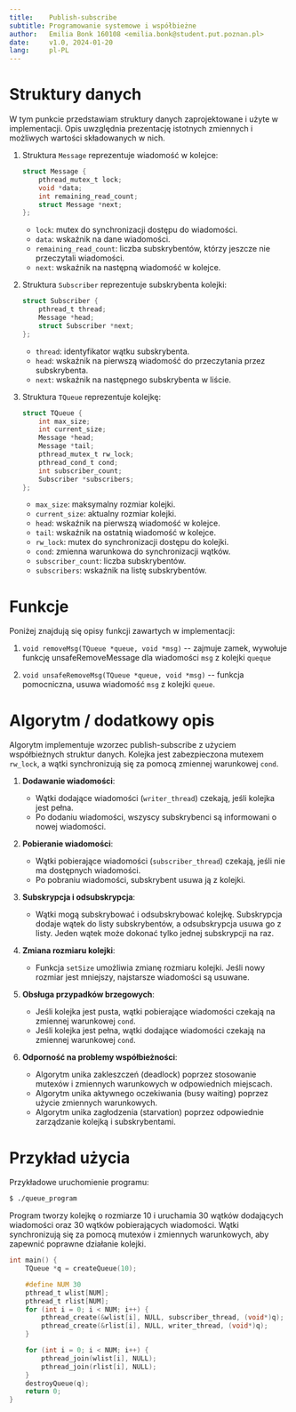 ```yaml
---
title:    Publish-subscribe
subtitle: Programowanie systemowe i współbieżne
author:   Emilia Bonk 160108 <emilia.bonk@student.put.poznan.pl>
date:     v1.0, 2024-01-20
lang:     pl-PL
---
```


# Struktury danych

W tym punkcie przedstawiam struktury danych zaprojektowane i użyte w implementacji. Opis uwzględnia prezentację istotnych zmiennych i możliwych wartości składowanych w nich.

1. Struktura `Message` reprezentuje wiadomość w kolejce:

   ```c
   struct Message {
       pthread_mutex_t lock;
       void *data;
       int remaining_read_count;
       struct Message *next;
   };
   ```

   - `lock`: mutex do synchronizacji dostępu do wiadomości.
   - `data`: wskaźnik na dane wiadomości.
   - `remaining_read_count`: liczba subskrybentów, którzy jeszcze nie przeczytali wiadomości.
   - `next`: wskaźnik na następną wiadomość w kolejce.

2. Struktura `Subscriber` reprezentuje subskrybenta kolejki:

   ```c
   struct Subscriber {
       pthread_t thread;
       Message *head;
       struct Subscriber *next;
   };
   ```

   - `thread`: identyfikator wątku subskrybenta.
   - `head`: wskaźnik na pierwszą wiadomość do przeczytania przez subskrybenta.
   - `next`: wskaźnik na następnego subskrybenta w liście.

3. Struktura `TQueue` reprezentuje kolejkę:

   ```c
   struct TQueue {
       int max_size;
       int current_size;
       Message *head;
       Message *tail;
       pthread_mutex_t rw_lock;
       pthread_cond_t cond;
       int subscriber_count;
       Subscriber *subscribers;
   };
   ```

   - `max_size`: maksymalny rozmiar kolejki.
   - `current_size`: aktualny rozmiar kolejki.
   - `head`: wskaźnik na pierwszą wiadomość w kolejce.
   - `tail`: wskaźnik na ostatnią wiadomość w kolejce.
   - `rw_lock`: mutex do synchronizacji dostępu do kolejki.
   - `cond`: zmienna warunkowa do synchronizacji wątków.
   - `subscriber_count`: liczba subskrybentów.
   - `subscribers`: wskaźnik na listę subskrybentów.

# Funkcje

Poniżej znajdują się opisy funkcji zawartych w implementacji:

1. `void removeMsg(TQueue *queue, void *msg)` -- zajmuje zamek, wywołuje funkcję unsafeRemoveMessage dla wiadomości `msg` z kolejki `queque`

2. `void unsafeRemoveMsg(TQueue *queue, void *msg)` -- funkcja pomocniczna, usuwa wiadomość `msg` z kolejki `queue`.

# Algorytm / dodatkowy opis

Algorytm implementuje wzorzec publish-subscribe z użyciem współbieżnych struktur danych. Kolejka jest zabezpieczona mutexem `rw_lock`, a wątki synchronizują się za pomocą zmiennej warunkowej `cond`.

1. **Dodawanie wiadomości**:
   - Wątki dodające wiadomości (`writer_thread`) czekają, jeśli kolejka jest pełna.
   - Po dodaniu wiadomości, wszyscy subskrybenci są informowani o nowej wiadomości.

2. **Pobieranie wiadomości**:
   - Wątki pobierające wiadomości (`subscriber_thread`) czekają, jeśli nie ma dostępnych wiadomości.
   - Po pobraniu wiadomości, subskrybent usuwa ją z kolejki.

3. **Subskrypcja i odsubskrypcja**:
   - Wątki mogą subskrybować i odsubskrybować kolejkę. Subskrypcja dodaje wątek do listy subskrybentów, a odsubskrypcja usuwa go z listy. Jeden wątek może dokonać tylko jednej subskrypcji na raz.

4. **Zmiana rozmiaru kolejki**:
   - Funkcja `setSize` umożliwia zmianę rozmiaru kolejki. Jeśli nowy rozmiar jest mniejszy, najstarsze wiadomości są usuwane.

5. **Obsługa przypadków brzegowych**:
   - Jeśli kolejka jest pusta, wątki pobierające wiadomości czekają na zmiennej warunkowej `cond`.
   - Jeśli kolejka jest pełna, wątki dodające wiadomości czekają na zmiennej warunkowej `cond`.

6. **Odporność na problemy współbieżności**:
   - Algorytm unika zakleszczeń (deadlock) poprzez stosowanie mutexów i zmiennych warunkowych w odpowiednich miejscach.
   - Algorytm unika aktywnego oczekiwania (busy waiting) poprzez użycie zmiennych warunkowych.
   - Algorytm unika zagłodzenia (starvation) poprzez odpowiednie zarządzanie kolejką i subskrybentami.

# Przykład użycia

Przykładowe uruchomienie programu:

```sh
$ ./queue_program
```

Program tworzy kolejkę o rozmiarze 10 i uruchamia 30 wątków dodających wiadomości oraz 30 wątków pobierających wiadomości. Wątki synchronizują się za pomocą mutexów i zmiennych warunkowych, aby zapewnić poprawne działanie kolejki.

```c
int main() {
    TQueue *q = createQueue(10);

    #define NUM 30
    pthread_t wlist[NUM];
    pthread_t rlist[NUM];
    for (int i = 0; i < NUM; i++) {
        pthread_create(&wlist[i], NULL, subscriber_thread, (void*)q);
        pthread_create(&rlist[i], NULL, writer_thread, (void*)q);
    }

    for (int i = 0; i < NUM; i++) {
        pthread_join(wlist[i], NULL);
        pthread_join(rlist[i], NULL);
    }
    destroyQueue(q);
    return 0;
}
```